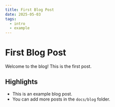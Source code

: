 ```yaml
---
title: First Blog Post
date: 2025-05-03
tags:
  - intro
  - example
---
```


# First Blog Post

Welcome to the blog! This is the first post.

## Highlights

- This is an example blog post.
- You can add more posts in the `docs/blog` folder.
